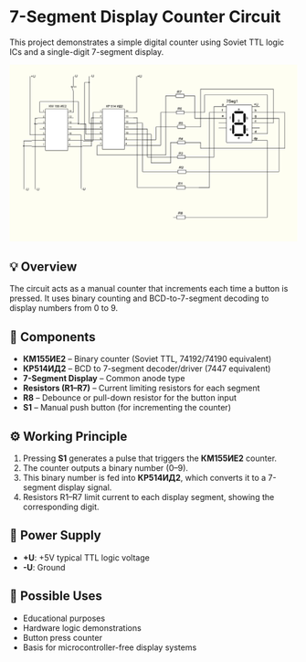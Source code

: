 # 7-Segment Display Counter Circuit

This project demonstrates a simple digital counter using Soviet TTL logic ICs and a single-digit 7-segment display.

<img src="https://github.com/ed-kurlyak/simple-electronic-circuit/blob/main/SCHEMATIC.JPG">

## 💡 Overview
The circuit acts as a manual counter that increments each time a button is pressed. It uses binary counting and BCD-to-7-segment decoding to display numbers from 0 to 9.

## 🧩 Components
- **КМ155ИЕ2** – Binary counter (Soviet TTL, 74192/74190 equivalent)
- **КР514ИД2** – BCD to 7-segment decoder/driver (7447 equivalent)
- **7-Segment Display** – Common anode type
- **Resistors (R1–R7)** – Current limiting resistors for each segment
- **R8** – Debounce or pull-down resistor for the button input
- **S1** – Manual push button (for incrementing the counter)

## ⚙️ Working Principle
1. Pressing **S1** generates a pulse that triggers the **КМ155ИЕ2** counter.
2. The counter outputs a binary number (0–9).
3. This binary number is fed into **КР514ИД2**, which converts it to a 7-segment display signal.
4. Resistors R1–R7 limit current to each display segment, showing the corresponding digit.

## 🔌 Power Supply
- **+U**: +5V typical TTL logic voltage
- **-U**: Ground

## 🧪 Possible Uses
- Educational purposes
- Hardware logic demonstrations
- Button press counter
- Basis for microcontroller-free display systems




